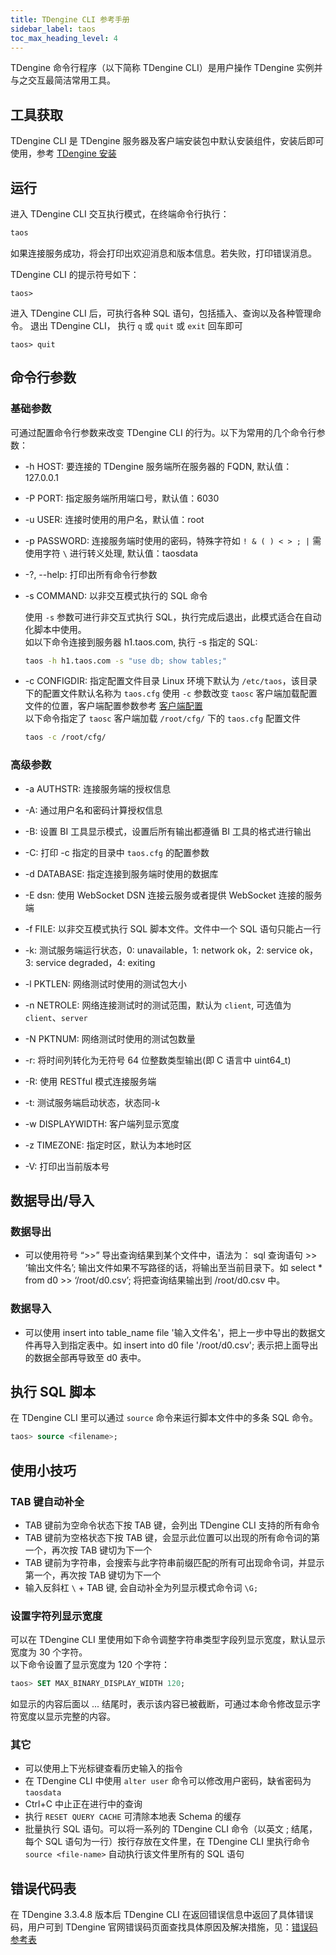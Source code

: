 ```yaml
---
title: TDengine CLI 参考手册
sidebar_label: taos
toc_max_heading_level: 4
---
```


TDengine 命令行程序（以下简称 TDengine CLI）是用户操作 TDengine 实例并与之交互最简洁常用工具。 

## 工具获取

TDengine CLI 是 TDengine 服务器及客户端安装包中默认安装组件，安装后即可使用，参考 [TDengine 安装](../../../get-started/)

## 运行

进入 TDengine CLI 交互执行模式，在终端命令行执行：

```bash
taos
```

如果连接服务成功，将会打印出欢迎消息和版本信息。若失败，打印错误消息。

TDengine CLI 的提示符号如下：

```shell
taos>
```

进入 TDengine CLI 后，可执行各种 SQL 语句，包括插入、查询以及各种管理命令。
退出 TDengine CLI， 执行 `q` 或 `quit` 或 `exit` 回车即可
```shell
taos> quit
```

## 命令行参数

### 基础参数
可通过配置命令行参数来改变 TDengine CLI 的行为。以下为常用的几个命令行参数：

- -h HOST: 要连接的 TDengine 服务端所在服务器的 FQDN, 默认值： 127.0.0.1
- -P PORT: 指定服务端所用端口号，默认值：6030
- -u USER: 连接时使用的用户名，默认值：root
- -p PASSWORD: 连接服务端时使用的密码，特殊字符如 `! & ( ) < > ; |` 需使用字符 `\` 进行转义处理, 默认值：taosdata
- -?, --help: 打印出所有命令行参数
- -s COMMAND: 以非交互模式执行的 SQL 命令

    使用 `-s` 参数可进行非交互式执行 SQL，执行完成后退出，此模式适合在自动化脚本中使用。  
    如以下命令连接到服务器 h1.taos.com, 执行 -s 指定的 SQL:
    ```bash
    taos -h h1.taos.com -s "use db; show tables;"
    ```

- -c CONFIGDIR: 指定配置文件目录
    Linux 环境下默认为 `/etc/taos`，该目录下的配置文件默认名称为 `taos.cfg`
    使用 `-c` 参数改变 `taosc` 客户端加载配置文件的位置，客户端配置参数参考 [客户端配置](../../components/taosc)   
    以下命令指定了 `taosc` 客户端加载 `/root/cfg/` 下的 `taos.cfg` 配置文件
    ```bash
    taos -c /root/cfg/
    ```

### 高级参数

- -a AUTHSTR: 连接服务端的授权信息
- -A: 通过用户名和密码计算授权信息
- -B: 设置 BI 工具显示模式，设置后所有输出都遵循 BI 工具的格式进行输出

- -C: 打印 -c 指定的目录中 `taos.cfg` 的配置参数
- -d DATABASE: 指定连接到服务端时使用的数据库
- -E dsn: 使用 WebSocket DSN 连接云服务或者提供 WebSocket 连接的服务端
- -f FILE: 以非交互模式执行 SQL 脚本文件。文件中一个 SQL 语句只能占一行
- -k: 测试服务端运行状态，0: unavailable，1: network ok，2: service ok，3: service degraded，4: exiting
- -l PKTLEN: 网络测试时使用的测试包大小
- -n NETROLE: 网络连接测试时的测试范围，默认为 `client`, 可选值为 `client`、`server`
- -N PKTNUM: 网络测试时使用的测试包数量
- -r: 将时间列转化为无符号 64 位整数类型输出(即 C 语言中 uint64_t)
- -R: 使用 RESTful 模式连接服务端
- -t: 测试服务端启动状态，状态同-k
- -w DISPLAYWIDTH: 客户端列显示宽度
- -z TIMEZONE: 指定时区，默认为本地时区
- -V: 打印出当前版本号


## 数据导出/导入

### 数据导出

- 可以使用符号 “>>” 导出查询结果到某个文件中，语法为： sql 查询语句 >> ‘输出文件名’; 输出文件如果不写路径的话，将输出至当前目录下。如 select * from d0 >> ‘/root/d0.csv’;  将把查询结果输出到 /root/d0.csv 中。

### 数据导入

- 可以使用 insert into table_name file '输入文件名'，把上一步中导出的数据文件再导入到指定表中。如 insert into d0 file '/root/d0.csv'; 表示把上面导出的数据全部再导致至 d0 表中。

## 执行 SQL 脚本

在 TDengine CLI 里可以通过 `source` 命令来运行脚本文件中的多条 SQL 命令。

```sql
taos> source <filename>;
```


## 使用小技巧

### TAB 键自动补全

- TAB 键前为空命令状态下按 TAB 键，会列出 TDengine CLI 支持的所有命令
- TAB 键前为空格状态下按 TAB 键，会显示此位置可以出现的所有命令词的第一个，再次按 TAB 键切为下一个
- TAB 键前为字符串，会搜索与此字符串前缀匹配的所有可出现命令词，并显示第一个，再次按 TAB 键切为下一个
- 输入反斜杠 `\` + TAB 键, 会自动补全为列显示模式命令词 `\G;` 

### 设置字符列显示宽度

可以在 TDengine CLI 里使用如下命令调整字符串类型字段列显示宽度，默认显示宽度为 30 个字符。  
以下命令设置了显示宽度为 120 个字符：
```sql
taos> SET MAX_BINARY_DISPLAY_WIDTH 120;
```

如显示的内容后面以 ... 结尾时，表示该内容已被截断，可通过本命令修改显示字符宽度以显示完整的内容。

### 其它

- 可以使用上下光标键查看历史输入的指令
- 在 TDengine CLI 中使用 `alter user` 命令可以修改用户密码，缺省密码为 `taosdata`
- Ctrl+C 中止正在进行中的查询
- 执行 `RESET QUERY CACHE` 可清除本地表 Schema 的缓存
- 批量执行 SQL 语句。可以将一系列的 TDengine CLI 命令（以英文 ; 结尾，每个 SQL 语句为一行）按行存放在文件里，在 TDengine CLI 里执行命令 `source <file-name>` 自动执行该文件里所有的 SQL 语句

## 错误代码表
在 TDengine 3.3.4.8 版本后 TDengine CLI 在返回错误信息中返回了具体错误码，用户可到 TDengine 官网错误码页面查找具体原因及解决措施，见：[错误码参考表](https://docs.taosdata.com/reference/error-code/)
